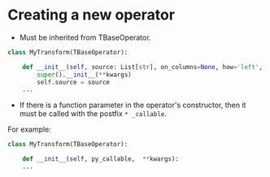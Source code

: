# Creating a new operator

* Must be inherited from TBaseOperator.

```python
class MyTransform(TBaseOperator):

    def __init__(self, source: List[str], on_columns=None, how='left', **kwargs):
        super().__init__(**kwargs)
        self.source = source
    ...
```
* If there is a function parameter in the operator's constructor, then it must be called with the postfix `* _callable`.

For example:
```python
class MyTransform(TBaseOperator):

    def __init__(self, py_callable,  **kwargs):
    ...
```
